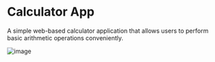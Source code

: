 # Calculator App

A simple web-based calculator application that allows users to perform basic arithmetic operations conveniently.

![image](https://github.com/Reyti/calculator-app/assets/89228879/ee0c6379-cf5a-4f7b-867b-1c5cb5e7b359)
